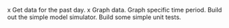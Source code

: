 

x Get data for the past day.
x Graph data.
    Graph specific time period.
Build out the simple model simulator.
Build some simple unit tests.
